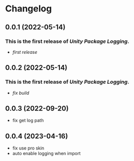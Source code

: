 # Changelog
## 0.0.1 (2022-05-14)

### This is the first release of *Unity Package Logging*.

+ *first release*

## 0.0.2 (2022-05-14)

### This is the first release of *Unity Package Logging*.

+ *fix build*

## 0.0.3 (2022-09-20)

+ fix get log path

## 0.0.4 (2023-04-16)

+ fix use pro skin
+ auto enable logging when import



